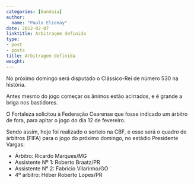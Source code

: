 ```yaml
---
categories: [Gandaia]
author:
  name: "Paulo Elienay"
date: 2012-02-07
linktitle: Arbitragem definida
type:
- post
- posts
title: Arbitragem definida
weight: 
---
```

No próximo domingo será disputado o Clássico-Rei de número 530 na história.

Antes mesmo do jogo começar os ânimos estão acirrados, e é grande a briga nos bastidores.

O Fortaleza solicitou à Federação Cearense que fosse indicado um árbitro de fora, para apitar o jogo do dia 12 de fevereiro. 

Sendo assim, hoje foi realizado o sorteio na CBF, e esse será o quadro de árbitros (FIFA) para o jogo do próximo domingo, no estádio Presidente Vargas:

* Árbitro: Ricardo Marques/MG
* Assistente Nº 1: Roberto Braatz/PR
* Assistente N° 2: Fabrício Vilarinho/GO
* 4º árbitro: Héber Roberto Lopes/PR
